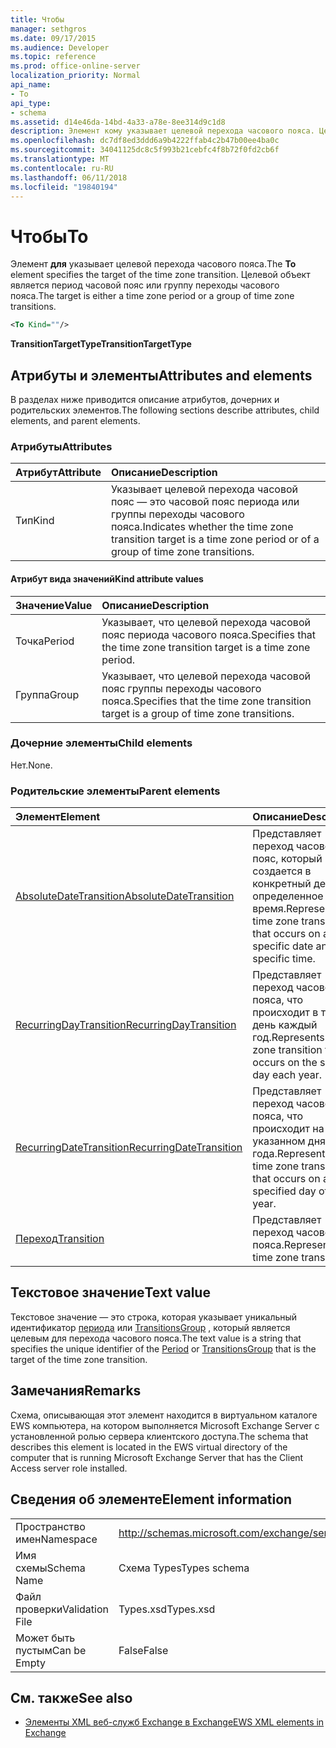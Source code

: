 ```yaml
---
title: Чтобы
manager: sethgros
ms.date: 09/17/2015
ms.audience: Developer
ms.topic: reference
ms.prod: office-online-server
localization_priority: Normal
api_name:
- To
api_type:
- schema
ms.assetid: d14e46da-14bd-4a33-a78e-8ee314d9c1d8
description: Элемент кому указывает целевой перехода часового пояса. Целевой объект является период часовой пояс или группу переходы часового пояса.
ms.openlocfilehash: dc7df8ed3ddd6a9b4222ffab4c2b47b00ee4ba0c
ms.sourcegitcommit: 34041125dc8c5f993b21cebfc4f8b72f0fd2cb6f
ms.translationtype: MT
ms.contentlocale: ru-RU
ms.lasthandoff: 06/11/2018
ms.locfileid: "19840194"
---
```

# <a name="to"></a><span data-ttu-id="931b6-104">Чтобы</span><span class="sxs-lookup"><span data-stu-id="931b6-104">To</span></span>

<span data-ttu-id="931b6-105">Элемент **для** указывает целевой перехода часового пояса.</span><span class="sxs-lookup"><span data-stu-id="931b6-105">The **To** element specifies the target of the time zone transition.</span></span> <span data-ttu-id="931b6-106">Целевой объект является период часовой пояс или группу переходы часового пояса.</span><span class="sxs-lookup"><span data-stu-id="931b6-106">The target is either a time zone period or a group of time zone transitions.</span></span> 
  
```xml
<To Kind=""/>
```

 <span data-ttu-id="931b6-107">**TransitionTargetType**</span><span class="sxs-lookup"><span data-stu-id="931b6-107">**TransitionTargetType**</span></span>
## <a name="attributes-and-elements"></a><span data-ttu-id="931b6-108">Атрибуты и элементы</span><span class="sxs-lookup"><span data-stu-id="931b6-108">Attributes and elements</span></span>

<span data-ttu-id="931b6-109">В разделах ниже приводится описание атрибутов, дочерних и родительских элементов.</span><span class="sxs-lookup"><span data-stu-id="931b6-109">The following sections describe attributes, child elements, and parent elements.</span></span>
  
### <a name="attributes"></a><span data-ttu-id="931b6-110">Атрибуты</span><span class="sxs-lookup"><span data-stu-id="931b6-110">Attributes</span></span>

|<span data-ttu-id="931b6-111">**Атрибут**</span><span class="sxs-lookup"><span data-stu-id="931b6-111">**Attribute**</span></span>|<span data-ttu-id="931b6-112">**Описание**</span><span class="sxs-lookup"><span data-stu-id="931b6-112">**Description**</span></span>|
|:-----|:-----|
|<span data-ttu-id="931b6-113">Тип</span><span class="sxs-lookup"><span data-stu-id="931b6-113">Kind</span></span>  <br/> |<span data-ttu-id="931b6-114">Указывает целевой перехода часовой пояс — это часовой пояс периода или группы переходы часового пояса.</span><span class="sxs-lookup"><span data-stu-id="931b6-114">Indicates whether the time zone transition target is a time zone period or of a group of time zone transitions.</span></span>  <br/> |
   
#### <a name="kind-attribute-values"></a><span data-ttu-id="931b6-115">Атрибут вида значений</span><span class="sxs-lookup"><span data-stu-id="931b6-115">Kind attribute values</span></span>

|<span data-ttu-id="931b6-116">**Значение**</span><span class="sxs-lookup"><span data-stu-id="931b6-116">**Value**</span></span>|<span data-ttu-id="931b6-117">**Описание**</span><span class="sxs-lookup"><span data-stu-id="931b6-117">**Description**</span></span>|
|:-----|:-----|
|<span data-ttu-id="931b6-118">Точка</span><span class="sxs-lookup"><span data-stu-id="931b6-118">Period</span></span>  <br/> |<span data-ttu-id="931b6-119">Указывает, что целевой перехода часовой пояс периода часового пояса.</span><span class="sxs-lookup"><span data-stu-id="931b6-119">Specifies that the time zone transition target is a time zone period.</span></span>  <br/> |
|<span data-ttu-id="931b6-120">Группа</span><span class="sxs-lookup"><span data-stu-id="931b6-120">Group</span></span>  <br/> |<span data-ttu-id="931b6-121">Указывает, что целевой перехода часовой пояс группы переходы часового пояса.</span><span class="sxs-lookup"><span data-stu-id="931b6-121">Specifies that the time zone transition target is a group of time zone transitions.</span></span>  <br/> |
   
### <a name="child-elements"></a><span data-ttu-id="931b6-122">Дочерние элементы</span><span class="sxs-lookup"><span data-stu-id="931b6-122">Child elements</span></span>

<span data-ttu-id="931b6-123">Нет.</span><span class="sxs-lookup"><span data-stu-id="931b6-123">None.</span></span>
  
### <a name="parent-elements"></a><span data-ttu-id="931b6-124">Родительские элементы</span><span class="sxs-lookup"><span data-stu-id="931b6-124">Parent elements</span></span>

|<span data-ttu-id="931b6-125">**Элемент**</span><span class="sxs-lookup"><span data-stu-id="931b6-125">**Element**</span></span>|<span data-ttu-id="931b6-126">**Описание**</span><span class="sxs-lookup"><span data-stu-id="931b6-126">**Description**</span></span>|
|:-----|:-----|
|[<span data-ttu-id="931b6-127">AbsoluteDateTransition</span><span class="sxs-lookup"><span data-stu-id="931b6-127">AbsoluteDateTransition</span></span>](absolutedatetransition.md) <br/> |<span data-ttu-id="931b6-128">Представляет переход часовой пояс, который создается в конкретный день и в определенное время.</span><span class="sxs-lookup"><span data-stu-id="931b6-128">Represents a time zone transition that occurs on a specific date and at a specific time.</span></span>  <br/> |
|[<span data-ttu-id="931b6-129">RecurringDayTransition</span><span class="sxs-lookup"><span data-stu-id="931b6-129">RecurringDayTransition</span></span>](recurringdaytransition.md) <br/> |<span data-ttu-id="931b6-130">Представляет переход часового пояса, что происходит в тот же день каждый год.</span><span class="sxs-lookup"><span data-stu-id="931b6-130">Represents a time zone transition that occurs on the same day each year.</span></span>  <br/> |
|[<span data-ttu-id="931b6-131">RecurringDateTransition</span><span class="sxs-lookup"><span data-stu-id="931b6-131">RecurringDateTransition</span></span>](recurringdatetransition.md) <br/> |<span data-ttu-id="931b6-132">Представляет переход часового пояса, что происходит на указанном дня года.</span><span class="sxs-lookup"><span data-stu-id="931b6-132">Represents a time zone transition that occurs on a specified day of the year.</span></span>  <br/> |
|[<span data-ttu-id="931b6-133">Переход</span><span class="sxs-lookup"><span data-stu-id="931b6-133">Transition</span></span>](transition.md) <br/> |<span data-ttu-id="931b6-134">Представляет переход часового пояса.</span><span class="sxs-lookup"><span data-stu-id="931b6-134">Represents a time zone transition.</span></span>  <br/> |
   
## <a name="text-value"></a><span data-ttu-id="931b6-135">Текстовое значение</span><span class="sxs-lookup"><span data-stu-id="931b6-135">Text value</span></span>

<span data-ttu-id="931b6-136">Текстовое значение — это строка, которая указывает уникальный идентификатор [периода](period.md) или [TransitionsGroup](transitionsgroup.md) , который является целевым для перехода часового пояса.</span><span class="sxs-lookup"><span data-stu-id="931b6-136">The text value is a string that specifies the unique identifier of the [Period](period.md) or [TransitionsGroup](transitionsgroup.md) that is the target of the time zone transition.</span></span> 
  
## <a name="remarks"></a><span data-ttu-id="931b6-137">Замечания</span><span class="sxs-lookup"><span data-stu-id="931b6-137">Remarks</span></span>

<span data-ttu-id="931b6-138">Схема, описывающая этот элемент находится в виртуальном каталоге EWS компьютера, на котором выполняется Microsoft Exchange Server с установленной ролью сервера клиентского доступа.</span><span class="sxs-lookup"><span data-stu-id="931b6-138">The schema that describes this element is located in the EWS virtual directory of the computer that is running Microsoft Exchange Server that has the Client Access server role installed.</span></span>
  
## <a name="element-information"></a><span data-ttu-id="931b6-139">Сведения об элементе</span><span class="sxs-lookup"><span data-stu-id="931b6-139">Element information</span></span>

|||
|:-----|:-----|
|<span data-ttu-id="931b6-140">Пространство имен</span><span class="sxs-lookup"><span data-stu-id="931b6-140">Namespace</span></span>  <br/> |http://schemas.microsoft.com/exchange/services/2006/types  <br/> |
|<span data-ttu-id="931b6-141">Имя схемы</span><span class="sxs-lookup"><span data-stu-id="931b6-141">Schema Name</span></span>  <br/> |<span data-ttu-id="931b6-142">Схема Types</span><span class="sxs-lookup"><span data-stu-id="931b6-142">Types schema</span></span>  <br/> |
|<span data-ttu-id="931b6-143">Файл проверки</span><span class="sxs-lookup"><span data-stu-id="931b6-143">Validation File</span></span>  <br/> |<span data-ttu-id="931b6-144">Types.xsd</span><span class="sxs-lookup"><span data-stu-id="931b6-144">Types.xsd</span></span>  <br/> |
|<span data-ttu-id="931b6-145">Может быть пустым</span><span class="sxs-lookup"><span data-stu-id="931b6-145">Can be Empty</span></span>  <br/> |<span data-ttu-id="931b6-146">False</span><span class="sxs-lookup"><span data-stu-id="931b6-146">False</span></span>  <br/> |
   
## <a name="see-also"></a><span data-ttu-id="931b6-147">См. также</span><span class="sxs-lookup"><span data-stu-id="931b6-147">See also</span></span>



- [<span data-ttu-id="931b6-148">Элементы XML веб-служб Exchange в Exchange</span><span class="sxs-lookup"><span data-stu-id="931b6-148">EWS XML elements in Exchange</span></span>](ews-xml-elements-in-exchange.md)

